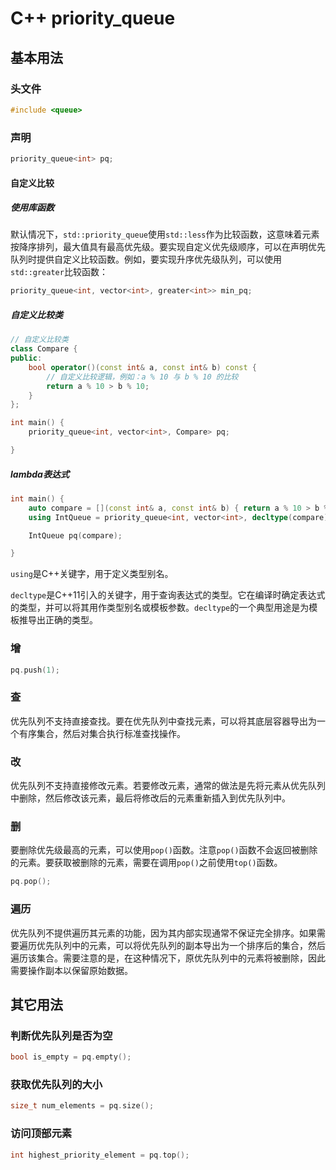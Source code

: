# C++ priority_queue

## 基本用法

### 头文件

```c++
#include <queue>
```

### 声明

```c++
priority_queue<int> pq;
```

#### 自定义比较

##### 使用库函数

默认情况下，`std::priority_queue`使用`std::less`作为比较函数，这意味着元素按降序排列，最大值具有最高优先级。要实现自定义优先级顺序，可以在声明优先队列时提供自定义比较函数。例如，要实现升序优先级队列，可以使用`std::greater`比较函数：

```c++
priority_queue<int, vector<int>, greater<int>> min_pq;
```

##### 自定义比较类

```c++
// 自定义比较类
class Compare {
public:
    bool operator()(const int& a, const int& b) const {
        // 自定义比较逻辑，例如：a % 10 与 b % 10 的比较
        return a % 10 > b % 10;
    }
};

int main() {
    priority_queue<int, vector<int>, Compare> pq;

}
```

##### lambda表达式

```c++
int main() {
    auto compare = [](const int& a, const int& b) { return a % 10 > b % 10; };
    using IntQueue = priority_queue<int, vector<int>, decltype(compare)>;

    IntQueue pq(compare);

}
```

`using`是C++关键字，用于定义类型别名。

`decltype`是C++11引入的关键字，用于查询表达式的类型。它在编译时确定表达式的类型，并可以将其用作类型别名或模板参数。`decltype`的一个典型用途是为模板推导出正确的类型。

### 增

```c++
pq.push(1);
```

### 查

优先队列不支持直接查找。要在优先队列中查找元素，可以将其底层容器导出为一个有序集合，然后对集合执行标准查找操作。

### 改

优先队列不支持直接修改元素。若要修改元素，通常的做法是先将元素从优先队列中删除，然后修改该元素，最后将修改后的元素重新插入到优先队列中。

### 删

要删除优先级最高的元素，可以使用`pop()`函数。注意`pop()`函数不会返回被删除的元素。要获取被删除的元素，需要在调用`pop()`之前使用`top()`函数。

```c++
pq.pop();
```

### 遍历

优先队列不提供遍历其元素的功能，因为其内部实现通常不保证完全排序。如果需要遍历优先队列中的元素，可以将优先队列的副本导出为一个排序后的集合，然后遍历该集合。需要注意的是，在这种情况下，原优先队列中的元素将被删除，因此需要操作副本以保留原始数据。

## 其它用法

### 判断优先队列是否为空

```c++
bool is_empty = pq.empty();
```

### 获取优先队列的大小

```c++
size_t num_elements = pq.size();
```

### 访问顶部元素

```c++
int highest_priority_element = pq.top();
```





